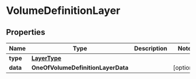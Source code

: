 # VolumeDefinitionLayer

## Properties
Name | Type | Description | Notes
------------ | ------------- | ------------- | -------------
**type** | [**LayerType**](LayerType.md) |  | 
**data** | **OneOfVolumeDefinitionLayerData** |  |  [optional]
